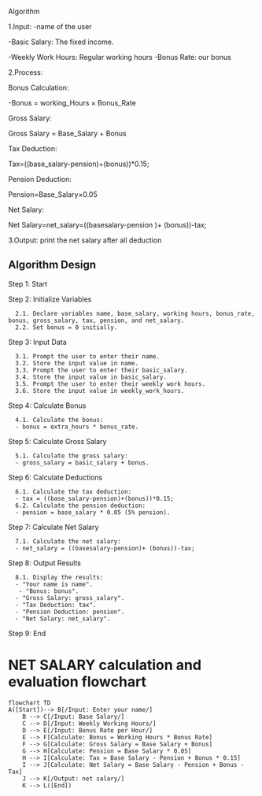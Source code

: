Algorithm

1.Input:
-name of the user

-Basic Salary: The fixed income.

-Weekly Work Hours: Regular working hours 
-Bonus Rate: our bonus

2.Process:

Bonus Calculation:

-Bonus = working_Hours × Bonus_Rate

Gross Salary:

Gross Salary = Base_Salary + Bonus

Tax Deduction:

Tax=((base_salary-pension)+(bonus))*0.15;

Pension Deduction:

Pension=Base_Salary×0.05

Net Salary:

Net Salary=net_salary=((basesalary-pension
)+ (bonus))-tax;

3.Output:
print the net salary after all deduction
## Algorithm Design 

Step 1: Start

Step 2: Initialize Variables

      2.1. Declare variables name, base_salary, working hours, bonus_rate, bonus, gross_salary, tax, pension, and net_salary.
      2.2. Set bonus = 0 initially.

Step 3: Input Data

      3.1. Prompt the user to enter their name.
      3.2. Store the input value in name.
      3.3. Prompt the user to enter their basic_salary.
      3.4. Store the input value in basic_salary.
      3.5. Prompt the user to enter their weekly work hours.
      3.6. Store the input value in weekly_work_hours.
    

Step 4: Calculate Bonus
      
     
      4.1. Calculate the bonus:
      - bonus = extra_hours * bonus_rate.

Step 5: Calculate Gross Salary

      5.1. Calculate the gross salary:
      - gross_salary = basic_salary + bonus.

Step 6: Calculate Deductions

      6.1. Calculate the tax deduction:
      - tax = ((base_salary-pension)+(bonus))*0.15;
      6.2. Calculate the pension deduction:
      - pension = base_salary * 0.05 (5% pension).

Step 7: Calculate Net Salary

      7.1. Calculate the net salary:
      - net_salary = ((basesalary-pension)+ (bonus))-tax;



Step 8: Output Results

      8.1. Display the results:
      - "Your name is name".
       - "Bonus: bonus".
      - "Gross Salary: gross_salary".
      - "Tax Deduction: tax".
      - "Pension Deduction: pension".
      - "Net Salary: net_salary".
Step 9: End

# NET SALARY calculation and evaluation flowchart
```mermaid
flowchart TD
A([Start])--> B[/Input: Enter your name/]
    B --> C[/Input: Base Salary/]
    C --> D[/Input: Weekly Working Hours/]
    D --> E[/Input: Bonus Rate per Hour/]
    E --> F[Calculate: Bonus = Working Hours * Bonus Rate]
    F --> G[Calculate: Gross Salary = Base Salary + Bonus]
    G --> H[Calculate: Pension = Base Salary * 0.05]
    H --> I[Calculate: Tax = Base Salary - Pension + Bonus * 0.15]
    I --> J[Calculate: Net Salary = Base Salary - Pension + Bonus - Tax]
    J --> K[/Output: net salary/]
    K --> L([End])
